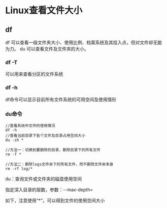 # Linux查看文件大小

## df

df 可以查看一级文件夹大小、使用比例、档案系统及其挂入点，但对文件却无能为力。
du 可以查看文件及文件夹的大小。

### df -T

可以用来查看分区的文件系统

### df -h

df命令可以显示目前所有文件系统的可用空间及使用情形

### du命令

```shell
//查看系统中文件的使用情况
df -h
//查看当前目录下各个文件及目录占用空间大小
du -sh *

//方法一：切换到要删除的目录，删除目录下的所有文件
rm -f *

//方法二：删除logs文件夹下的所有文件，而不删除文件夹本身
rm -rf log/*
```

du：查询文件或文件夹的磁盘使用空间

指定深入目录的层数，参数：--max-depth=

如下，注意使用“*”，可以得到文件的使用空间大小